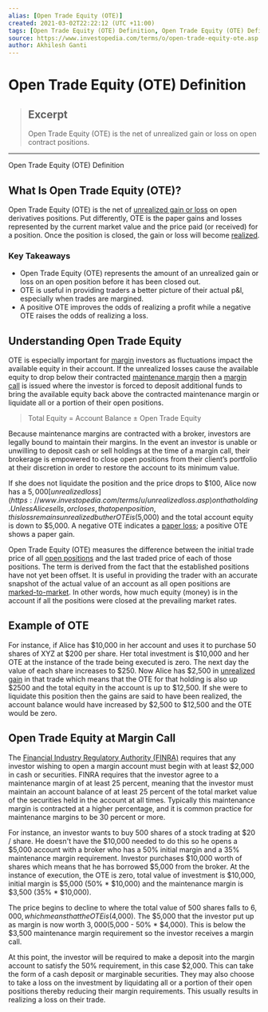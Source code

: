 ```yaml
---
alias: [Open Trade Equity (OTE)]
created: 2021-03-02T22:22:12 (UTC +11:00)
tags: [Open Trade Equity (OTE) Definition, Open Trade Equity (OTE) Definition]
source: https://www.investopedia.com/terms/o/open-trade-equity-ote.asp
author: Akhilesh Ganti
---
```


# Open Trade Equity (OTE) Definition

> ## Excerpt
> Open Trade Equity (OTE) is the net of unrealized gain or loss on open contract positions.

---

Open Trade Equity (OTE) Definition
## What Is Open Trade Equity (OTE)?

Open Trade Equity (OTE) is the net of [unrealized gain or loss](https://www.investopedia.com/ask/answers/04/021204.asp) on open derivatives positions. Put differently, OTE is the paper gains and losses represented by the current market value and the price paid (or received) for a position. Once the position is closed, the gain or loss will become [realized](https://www.investopedia.com/terms/r/realizedprofit.asp).

### Key Takeaways

-   Open Trade Equity (OTE) represents the amount of an unrealized gain or loss on an open position before it has been closed out.
-   OTE is useful in providing traders a better picture of their actual p&l, especially when trades are margined.
-   A positive OTE improves the odds of realizing a profit while a negative OTE raises the odds of realizing a loss.

## Understanding Open Trade Equity

OTE is especially important for [margin](https://www.investopedia.com/terms/m/margin.asp) investors as fluctuations impact the available equity in their account. If the unrealized losses cause the available equity to drop below their contracted [maintenance margin](https://www.investopedia.com/terms/m/maintenancemargin.asp) then a [margin call](https://www.investopedia.com/terms/m/margincall.asp) is issued where the investor is forced to deposit additional funds to bring the available equity back above the contracted maintenance margin or liquidate all or a portion of their open positions.

> Total Equity = Account Balance ± Open Trade Equity

Because maintenance margins are contracted with a broker, investors are legally bound to maintain their margins. In the event an investor is unable or unwilling to deposit cash or sell holdings at the time of a margin call, their brokerage is empowered to close open positions from their client’s portfolio at their discretion in order to restore the account to its minimum value.

If she does not liquidate the position and the price drops to $100, Alice now has a $5,000 [unrealized loss](https://www.investopedia.com/terms/u/unrealizedloss.asp) on that holding. Unless Alice sells, or closes, that open position, this loss remains unrealized but her OTE is ($5,000) and the total account equity is down to $5,000. A negative OTE indicates a [paper loss](https://www.investopedia.com/terms/p/paperprofitorloss.asp); a positive OTE shows a paper gain.

Open Trade Equity (OTE) measures the difference between the initial trade price of all [open positions](https://www.investopedia.com/terms/o/open-position.asp) and the last traded price of each of those positions. The term is derived from the fact that the established positions have not yet been offset. It is useful in providing the trader with an accurate snapshot of the actual value of an account as all open positions are [marked-to-market](https://www.investopedia.com/terms/m/marktomarket.asp). In other words, how much equity (money) is in the account if all the positions were closed at the prevailing market rates.

## Example of OTE

For instance, if Alice has $10,000 in her account and uses it to purchase 50 shares of XYZ at $200 per share. Her total investment is $10,000 and her OTE at the instance of the trade being executed is zero. The next day the value of each share increases to $250. Now Alice has $2,500 in [unrealized gain](https://www.investopedia.com/terms/u/unrealizedgain.asp) in that trade which means that the OTE for that holding is also up $2500 and the total equity in the account is up to $12,500. If she were to liquidate this position then the gains are said to have been realized, the account balance would have increased by $2,500 to $12,500 and the OTE would be zero.

## Open Trade Equity at Margin Call

The [Financial Industry Regulatory Authority (FINRA)](https://www.investopedia.com/terms/f/finra.asp) requires that any investor wishing to open a margin account must begin with at least $2,000 in cash or securities. FINRA requires that the investor agree to a maintenance margin of at least 25 percent, meaning that the investor must maintain an account balance of at least 25 percent of the total market value of the securities held in the account at all times. Typically this maintenance margin is contracted at a higher percentage, and it is common practice for maintenance margins to be 30 percent or more.

For instance, an investor wants to buy 500 shares of a stock trading at $20 / share. He doesn't have the $10,000 needed to do this so he opens a $5,000 account with a broker who has a 50% initial margin and a 35% maintenance margin requirement. Investor purchases $10,000 worth of shares which means that he has borrowed $5,000 from the broker. At the instance of execution, the OTE is zero, total value of investment is $10,000, initial margin is $5,000 (50% \* $10,000) and the maintenance margin is $3,500 (35% \* $10,000).

The price begins to decline to where the total value of 500 shares falls to $6,000, which means that the OTE is ($4,000). The $5,000 that the investor put up as margin is now worth $3,000 ($5,000 - 50% \* $4,000). This is below the $3,500 maintenance margin requirement so the investor receives a margin call.

At this point, the investor will be required to make a deposit into the margin account to satisfy the 50% requirement, in this case $2,000. This can take the form of a cash deposit or marginable securities. They may also choose to take a loss on the investment by liquidating all or a portion of their open positions thereby reducing their margin requirements. This usually results in realizing a loss on their trade.
